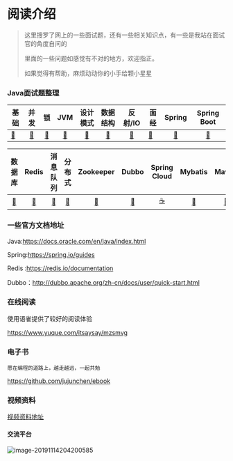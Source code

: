 # 阅读介绍

> 这里搜罗了网上的一些面试题，还有一些相关知识点，有一些是我站在面试官的角度自问的
>
> 里面的一些问题如感觉有不对的地方，欢迎指正。  
>
> 如果觉得有帮助，麻烦动动你的小手给颗小星星

### Java面试题整理

| 基础                                                         |                             并发                             |                              锁                              |                             JVM                              |                           设计模式                           |                           数据结构                           |                           反射/IO                            | 面经                                                         |                            Spring                            |                         Spring Boot                          |
| ------------------------------------------------------------ | :----------------------------------------------------------: | :----------------------------------------------------------: | :----------------------------------------------------------: | :----------------------------------------------------------: | :----------------------------------------------------------: | :----------------------------------------------------------: | ------------------------------------------------------------ | :----------------------------------------------------------: | :----------------------------------------------------------: |
| [🍼](https://github.com/jujunchen/Java-interview-question/blob/master/1.Java%20Based.md) | [🍭](https://github.com/jujunchen/Java-interview-question/blob/master/2.Java%20Concurrent.md) | [🍩](https://github.com/jujunchen/Java-interview-question/blob/master/3.Java%20Lock.md) | [🌮](https://github.com/jujunchen/Java-interview-question/blob/master/4.JVM.md) | [🍱](https://github.com/jujunchen/Java-interview-question/blob/master/6.Design%20Pattern.md) | [🧀](https://github.com/jujunchen/Java-interview-question/blob/master/7.Data%20Structure.md) | [🥐](https://github.com/jujunchen/Java-interview-question/blob/master/5.Java%20Reflect_IO.md) | [🍜](https://github.com/jujunchen/Java-interview-question/blob/master/Other%20Interview.md) | [🍬](https://github.com/jujunchen/Java-interview-question/blob/master/10.Spring.md) | [🍫](https://github.com/jujunchen/Java-interview-question/blob/master/11.Spring%20Boot.md) |

|                            数据库                            |                            Redis                             |                           消息队列                           |                            分布式                            |                          Zookeeper                           |                            Dubbo                             |                         Spring Cloud                         |                           Mybatis                            |                            Maven                             |
| :----------------------------------------------------------: | :----------------------------------------------------------: | :----------------------------------------------------------: | :----------------------------------------------------------: | :----------------------------------------------------------: | :----------------------------------------------------------: | :----------------------------------------------------------: | :----------------------------------------------------------: | :----------------------------------------------------------: |
| [🌽](https://github.com/jujunchen/Java-interview-question/blob/master/8.DataBase.md) | [🍔](https://github.com/jujunchen/Java-interview-question/blob/master/9.Redis.md) | [🍡](https://github.com/jujunchen/Java-interview-question/blob/master/14.Message%20Queue.md) | [🎂](https://github.com/jujunchen/Java-interview-question/blob/master/19.Distribute_MicroService.md) | [🍯](https://github.com/jujunchen/Java-interview-question/blob/master/16.Zookeeper.md) | [🥛](https://github.com/jujunchen/Java-interview-question/blob/master/12.Dubbo.md) | [☕️](https://github.com/jujunchen/Java-interview-question/blob/master/13.Spring%20Cloud.md) | [🍿](https://github.com/jujunchen/Java-interview-question/blob/master/15.Mybatis.md) | [🍹](https://github.com/jujunchen/Java-interview-question/blob/master/17.Maven.md) |

### 一些官方文档地址

Java:https://docs.oracle.com/en/java/index.html

Spring:https://spring.io/guides

Redis :https://redis.io/documentation

Dubbo：http://dubbo.apache.org/zh-cn/docs/user/quick-start.html

### 在线阅读

使用语雀提供了较好的阅读体验

https://www.yuque.com/itsaysay/mzsmvg

### 电子书

`愿在编程的道路上，越走越远，一起共勉`

https://github.com/jujunchen/ebook

### 视频资料

[视频资料地址](https://github.com/jujunchen/Java-interview-question/tree/master/学习资料)

#### 交流平台

![image-20191114204200585](https://tva1.sinaimg.cn/large/006tNbRwly1ga6zjor75uj30b9072gnk.jpg)







